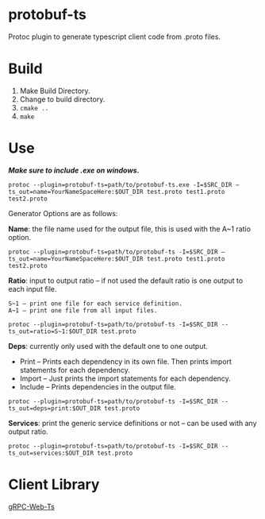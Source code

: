 # protobuf-ts
Protoc plugin to generate typescript client code from .proto files.

# Build

1. Make Build Directory.
2. Change to build directory.
3. ``cmake ..``
4. ``make``

# Use

***Make sure to include .exe on windows.***

``protoc --plugin=protobuf-ts=path/to/protobuf-ts.exe -I=$SRC_DIR –ts_out=name=YourNameSpaceHere:$OUT_DIR test.proto test1.proto test2.proto``

Generator Options are as follows:

  **Name**: the file name used for the output file, this is used with the A~1 ratio option.

``protoc --plugin=protobuf-ts=path/to/protobuf-ts -I=$SRC_DIR –ts_out=name=YourNameSpaceHere:$OUT_DIR test.proto test1.proto test2.proto``

  **Ratio**:  input to output ratio – if not used the default ratio is one output to each input file.
   ```
 S~1 – print one file for each service definition.
 A~1 – print one file from all input files.
```

``protoc --plugin=protobuf-ts=path/to/protobuf-ts -I=$SRC_DIR --ts_out=ratio=S~1:$OUT_DIR test.proto``

  **Deps**: currently only used with the default one to one output.
   - Print – Prints each dependency in its own file. Then prints import statements for each dependency.
   - Import – Just prints the import statements for each dependency.
   - Include – Prints dependencies in the output file.

``protoc --plugin=protobuf-ts=path/to/protobuf-ts -I=$SRC_DIR --ts_out=deps=print:$OUT_DIR test.proto``

  **Services**: print the generic service definitions or not – can be used with any output ratio.

``protoc --plugin=protobuf-ts=path/to/protobuf-ts -I=$SRC_DIR --ts_out=services:$OUT_DIR test.proto``

# Client Library
[gRPC-Web-Ts](https://github.com/behunin/grpc-web-ts)
